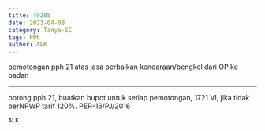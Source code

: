 ```yaml
---
title: 49205
date: 2021-04-08
category: Tanya-SC
tags: PPh
author: ALK
---
```


pemotongan pph 21 atas jasa perbaikan kendaraan/bengkel dari OP ke badan

---

potong pph 21, buatkan bupot untuk setiap pemotongan, 1721 VI, jika tidak berNPWP tarif 120%. PER-16/PJ/2016

`ALK`
